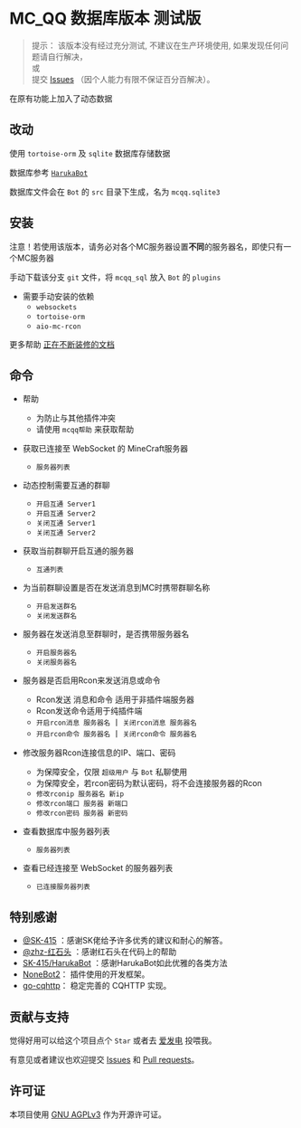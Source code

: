 # MC_QQ 数据库版本 测试版

> 提示： 该版本没有经过充分测试, 不建议在生产环境使用, 如果发现任何问题请自行解决，  
> 或  
> 提交 [Issues](https://github.com/17TheWord/nonebot-plugin-mcqq/issues) （因个人能力有限不保证百分百解决）。

在原有功能上加入了动态数据

## 改动

使用 `tortoise-orm` 及 `sqlite` 数据库存储数据

数据库参考 [`HarukaBot`](https://github.com/SK-415/HarukaBot)

数据库文件会在 `Bot` 的 `src` 目录下生成，名为 `mcqq.sqlite3`

## 安装

注意！若使用该版本，请务必对各个MC服务器设置**不同**的服务器名，即使只有一个MC服务器

手动下载该分支 `git` 文件，将 `mcqq_sql` 放入 `Bot` 的 `plugins`

- 需要手动安装的依赖
    - `websockets`
    - `tortoise-orm`
    - `aio-mc-rcon`

更多帮助 [正在不断装修的文档](https://17theword.github.io/mc_qq)

## 命令

- 帮助
    - 为防止与其他插件冲突
    - 请使用 `mcqq帮助` 来获取帮助


- 获取已连接至 WebSocket 的 MineCraft服务器
    - `服务器列表`


- 动态控制需要互通的群聊
    - `开启互通 Server1`
    - `开启互通 Server2`
    - `关闭互通 Server1`
    - `关闭互通 Server2`


- 获取当前群聊开启互通的服务器
    - `互通列表`


- 为当前群聊设置是否在发送消息到MC时携带群聊名称
    - `开启发送群名`
    - `关闭发送群名`


- 服务器在发送消息至群聊时，是否携带服务器名
    - `开启服务器名`
    - `关闭服务器名`


- 服务器是否启用Rcon来发送消息或命令
    - Rcon发送 消息和命令 适用于非插件端服务器
    - Rcon发送命令适用于纯插件端
    - `开启rcon消息 服务器名` 丨 `关闭rcon消息 服务器名`
    - `开启rcon命令 服务器名` 丨 `关闭rcon命令 服务器名`


- 修改服务器Rcon连接信息的IP、端口、密码
    - 为保障安全，仅限 `超级用户` 与 `Bot` 私聊使用
    - 为保障安全，若rcon密码为默认密码，将不会连接服务器的Rcon
    - `修改rconip 服务器名 新ip`
    - `修改rcon端口 服务器 新端口`
    - `修改rcon密码 服务器 新密码`


- 查看数据库中服务器列表
    - `服务器列表`


- 查看已经连接至 WebSocket 的服务器列表
    - `已连接服务器列表`

## 特别感谢

- [@SK-415](https://github.com/SK-415) ：感谢SK佬给予许多优秀的建议和耐心的解答。
- [@zhz-红石头](https://github.com/zhzhongshi) ：感谢红石头在代码上的帮助
- [SK-415/HarukaBot](https://github.com/SK-415/HarukaBot) ：感谢HarukaBot如此优雅的各类方法
- [NoneBot2](https://github.com/nonebot/nonebot2)： 插件使用的开发框架。
- [go-cqhttp](https://github.com/Mrs4s/go-cqhttp)： 稳定完善的 CQHTTP 实现。

## 贡献与支持

觉得好用可以给这个项目点个 `Star` 或者去 [爱发电](https://afdian.net/a/17TheWord) 投喂我。

有意见或者建议也欢迎提交 [Issues](https://github.com/17TheWord/nonebot-plugin-mcqq/issues)
和 [Pull requests](https://github.com/17TheWord/nonebot-plugin-mcqq/pulls)。

## 许可证

本项目使用 [GNU AGPLv3](https://choosealicense.com/licenses/agpl-3.0/) 作为开源许可证。
